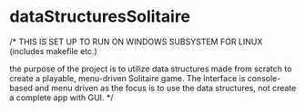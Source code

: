 # dataStructuresSolitaire
/*
THIS IS SET UP TO RUN ON WINDOWS SUBSYSTEM FOR LINUX
(includes makefile etc.)

the purpose of the project is to utilize data structures made from scratch
to create a playable, menu-driven Solitaire game.
The interface is console-based and menu driven as the focus is to use the data structures, 
not create a complete app with GUI.
*/
